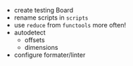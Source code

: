 - create testing Board
- rename scripts in `scripts`
- use `reduce` from `functools` more often!
- autodetect
  - offsets
  - dimensions
- configure formater/linter
